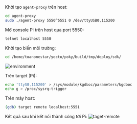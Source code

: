 Khởi tạo `agent-proxy` trên host:
```bash
cd agent-proxy
sudo ./agent-proxy 5550^5551 0 /dev/ttyUSB0,115200
```

Mở console Pi trên host qua port 5550:
```bash
telnet localhost 5550
```

Khởi tạo biến môi trường:
```bash
cd /home/toanonestar/yocto/poky/build/tmp/deploy/sdk/
```
![environment](https://toanonestar.github.io/KGDB-note/image-scp/environment.png)

Trên target (Pi):

```bash
echo 'ttyS0,115200' > /sys/module/kgdboc/parameters/kgdboc
echo g > /proc/sysrq-trigger
```

Trên máy host:
```bash
(gdb) target remote localhost:5551
```

Kết quả sau khi kết nối thành công tới Pi:
![taget-remote](https://toanonestar.github.io/KGDB-note/image-scp/target-remote.png)

